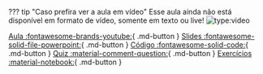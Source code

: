 ??? tip "Caso prefira ver a aula em vídeo"
	Esse aula ainda não está disponível em formato de vídeo, somente em texto ou live!
	![type:video](https://www.youtube.com/embed/{{link}})

[Aula :fontawesome-brands-youtube:](https://youtu.be/{{link}}?list=PLOQgLBuj2-3IuFbt-wJw2p2NiV9WTRzIP){ .md-button }
[Slides :fontawesome-solid-file-powerpoint:](https://github.com/dunossauro/fastapi-do-zero/blob/main/slides/pdf/aula_{{aula}}.pdf){ .md-button }
[Código :fontawesome-solid-code:](https://github.com/dunossauro/fastapi-do-zero/tree/main/codigo_das_aulas/{{aula}}){ .md-button }
[Quiz :material-comment-question:](quizes/aula_{{aula}}.md){ .md-button }
[Exercícios :material-notebook:](exercicios_resolvidos/aula_{{aula}}.md){ .md-button }
